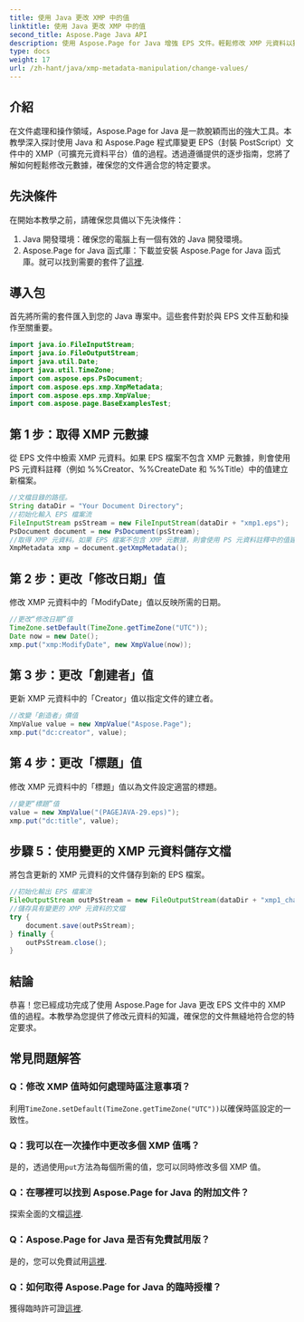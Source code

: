 ```yaml
---
title: 使用 Java 更改 XMP 中的值
linktitle: 使用 Java 更改 XMP 中的值
second_title: Aspose.Page Java API
description: 使用 Aspose.Page for Java 增強 EPS 文件。輕鬆修改 XMP 元資料以獲得客製化的專業內容。 #Java開發
type: docs
weight: 17
url: /zh-hant/java/xmp-metadata-manipulation/change-values/
---
```

## 介紹
在文件處理和操作領域，Aspose.Page for Java 是一款脫穎而出的強大工具。本教學深入探討使用 Java 和 Aspose.Page 程式庫變更 EPS（封裝 PostScript）文件中的 XMP（可擴充元資料平台）值的過程。透過遵循提供的逐步指南，您將了解如何輕鬆修改元數據，確保您的文件適合您的特定要求。
## 先決條件
在開始本教學之前，請確保您具備以下先決條件：
1. Java 開發環境：確保您的電腦上有一個有效的 Java 開發環境。
2.  Aspose.Page for Java 函式庫：下載並安裝 Aspose.Page for Java 函式庫。就可以找到需要的套件了[這裡](https://releases.aspose.com/page/java/).
## 導入包
首先將所需的套件匯入到您的 Java 專案中。這些套件對於與 EPS 文件互動和操作至關重要。
```java
import java.io.FileInputStream;
import java.io.FileOutputStream;
import java.util.Date;
import java.util.TimeZone;
import com.aspose.eps.PsDocument;
import com.aspose.eps.xmp.XmpMetadata;
import com.aspose.eps.xmp.XmpValue;
import com.aspose.page.BaseExamplesTest;
```
## 第 1 步：取得 XMP 元數據
從 EPS 文件中檢索 XMP 元資料。如果 EPS 檔案不包含 XMP 元數據，則會使用 PS 元資料註釋（例如 %%Creator、%%CreateDate 和 %%Title）中的值建立新檔案。
```java
//文檔目錄的路徑。
String dataDir = "Your Document Directory";
//初始化輸入 EPS 檔案流
FileInputStream psStream = new FileInputStream(dataDir + "xmp1.eps");
PsDocument document = new PsDocument(psStream);
//取得 XMP 元資料。如果 EPS 檔案不包含 XMP 元數據，則會使用 PS 元資料註釋中的值建立一個新文件
XmpMetadata xmp = document.getXmpMetadata();
```
## 第 2 步：更改「修改日期」值
修改 XMP 元資料中的「ModifyDate」值以反映所需的日期。
```java
//更改“修改日期”值
TimeZone.setDefault(TimeZone.getTimeZone("UTC"));
Date now = new Date();
xmp.put("xmp:ModifyDate", new XmpValue(now));
```
## 第 3 步：更改「創建者」值
更新 XMP 元資料中的「Creator」值以指定文件的建立者。
```java
//改變「創造者」價值
XmpValue value = new XmpValue("Aspose.Page");
xmp.put("dc:creator", value);
```
## 第 4 步：更改「標題」值
修改 XMP 元資料中的「標題」值以為文件設定適當的標題。
```java
//變更“標題”值
value = new XmpValue("(PAGEJAVA-29.eps)");
xmp.put("dc:title", value);
```
## 步驟 5：使用變更的 XMP 元資料儲存文檔
將包含更新的 XMP 元資料的文件儲存到新的 EPS 檔案。
```java
//初始化輸出 EPS 檔案流
FileOutputStream outPsStream = new FileOutputStream(dataDir + "xmp1_changed.eps");
//儲存具有變更的 XMP 元資料的文檔
try {
    document.save(outPsStream);
} finally {
    outPsStream.close();
}
```
## 結論
恭喜！您已經成功完成了使用 Aspose.Page for Java 更改 EPS 文件中的 XMP 值的過程。本教學為您提供了修改元資料的知識，確保您的文件無縫地符合您的特定要求。
## 常見問題解答
### Q：修改 XMP 值時如何處理時區注意事項？
利用`TimeZone.setDefault(TimeZone.getTimeZone("UTC"))`以確保時區設定的一致性。
### Q：我可以在一次操作中更改多個 XMP 值嗎？
是的，透過使用`put`方法為每個所需的值，您可以同時修改多個 XMP 值。
### Q：在哪裡可以找到 Aspose.Page for Java 的附加文件？
探索全面的文檔[這裡](https://reference.aspose.com/page/java/).
### Q：Aspose.Page for Java 是否有免費試用版？
是的，您可以免費試用[這裡](https://releases.aspose.com/).
### Q：如何取得 Aspose.Page for Java 的臨時授權？
獲得臨時許可證[這裡](https://purchase.aspose.com/temporary-license/).